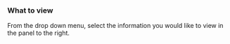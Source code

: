 ### What to view

From the drop down menu, select the information you would like to view in the 
panel to the right.   


